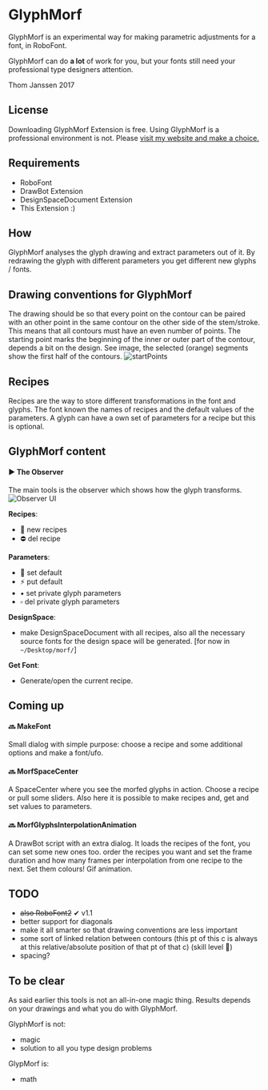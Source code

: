 # GlyphMorf

GlyphMorf is an experimental way for making parametric adjustments for a font, in RoboFont.

GlyphMorf can do **a lot** of work for you, but your fonts still need your professional type designers attention. 

Thom Janssen 2017

## License

Downloading GlyphMorf Extension is free. Using GlyphMorf is a professional environment is not. Please [visit my website and make a choice.](http://hallotype.nl/support/)

## Requirements 

- RoboFont 
- DrawBot Extension
- DesignSpaceDocument Extension
- This Extension :)

## How

GlyphMorf analyses the glyph drawing and extract parameters out of it. By redrawing the glyph with different parameters you get different new glyphs / fonts. 

## Drawing conventions for GlyphMorf

The drawing should be so that every point on the contour can be paired with an other point in the same contour on the other side of the stem/stroke. This means that all contours must have an even number of points. The starting point marks the beginning of the inner or outer part of the contour, depends a bit on the design. See image, the selected (orange) segments show the first half of the contours. 
![startPoints](images/startPoints.png)

## Recipes

Recipes are the way to store different transformations in the font and glyphs. The font known the names of recipes and the default values of the parameters. A glyph can have a own set of parameters for a recipe but this is optional. 

## GlyphMorf content

#### ▶️ The Observer

The main tools is the observer which shows how the glyph transforms. 
![Observer UI](images/GM-ObserverUI.png)

**Recipes**:

- 🌟 new recipes
- ⛔️ del recipe

**Parameters**:

- 🔹 set default
- ⚡️ put default
- ▪️ set private glyph parameters
- ▫️ del private glyph parameters


**DesignSpace**:

- make DesignSpaceDocument with all recipes, also all the necessary source fonts for the design space will be generated. [for now in `~/Desktop/morf/`]

**Get Font**:

- Generate/open the current recipe.

## Coming up

#### 🔜 MakeFont

Small dialog with simple purpose: choose a recipe and some additional options and make a font/ufo.

#### 🔜 MorfSpaceCenter

A SpaceCenter where you see the morfed glyphs in action. Choose a recipe or pull some sliders. Also here it is possible to make recipes and, get and set values to parameters.

#### 🔜 MorfGlyphsInterpolationAnimation

A DrawBot script with an extra dialog. It loads the recipes of the font, you can set some new ones too. order the recipes you want and set the frame duration and how many frames per interpolation from one recipe to the next. Set them colours! Gif animation.

## TODO

- <del>also RoboFont2</del>  ✔︎ v1.1
- better support for diagonals
- make it all smarter so that drawing conventions are less important
- some sort of linked relation between contours (this pt of this c is always at this relative/absolute position of that pt of that c) (skill level 💯)
- spacing?

## To be clear

As said earlier this tools is not an all-in-one magic thing. Results depends on your drawings and what you do with GlyphMorf. 

GlyphMorf is not:

- magic
- solution to all you type design problems

GlypMorf is:

- math
